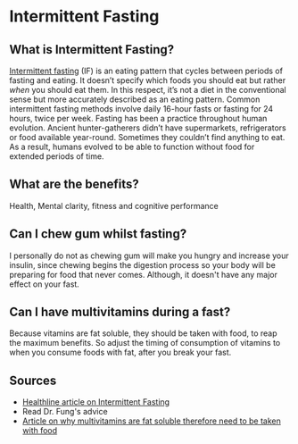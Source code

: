 # Intermittent Fasting

## What is Intermittent Fasting?

[Intermittent fasting](https://www.healthline.com/nutrition/what-is-intermittent-fasting) \(IF\) is an eating pattern that cycles between periods of fasting and eating. It doesn’t specify which foods you should eat but rather _when_ you should eat them. In this respect, it’s not a diet in the conventional sense but more accurately described as an eating pattern. Common intermittent fasting methods involve daily 16-hour fasts or fasting for 24 hours, twice per week. Fasting has been a practice throughout human evolution. Ancient hunter-gatherers didn’t have supermarkets, refrigerators or food available year-round. Sometimes they couldn’t find anything to eat. As a result, humans evolved to be able to function without food for extended periods of time.

## What are the benefits?

Health, Mental clarity, fitness and cognitive performance

## Can I chew gum whilst fasting?

I personally do not as chewing gum will make you hungry and increase your insulin, since chewing begins the digestion process so your body will be preparing for food that never comes. Although, it doesn't have any major effect on your fast.

## Can I have multivitamins during a fast?

Because vitamins are fat soluble, they should be taken with food, to reap the maximum benefits. So adjust the timing of consumption of vitamins to when you consume foods with fat, after you break your fast.

## Sources

* [Healthline article on Intermittent Fasting](https://www.healthline.com/nutrition/intermittent-fasting-guide)
* Read Dr. Fung's advice
* [Article on why multivitamins are fat soluble therefore need to be taken with food](https://www.henryford.com/blog/2016/03/8-myths-about-vitamin-supplements)

